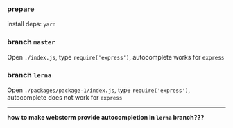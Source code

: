 ### prepare
install deps: `yarn` 

### branch `master`
Open `./index.js`, type `require('express')`, autocomplete works for `express`

### branch `lerna`
Open `./packages/package-1/index.js`, type `require('express')`, autocomplete does not work for `express`

---

**how to make webstorm provide autocompletion in `lerna` branch???** 

